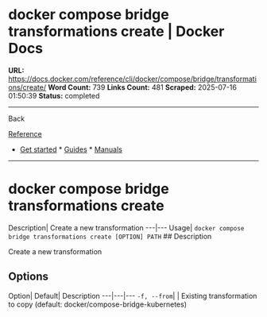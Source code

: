 # docker compose bridge transformations create | Docker Docs

**URL:** https://docs.docker.com/reference/cli/docker/compose/bridge/transformations/create/
**Word Count:** 739
**Links Count:** 481
**Scraped:** 2025-07-16 01:50:39
**Status:** completed

---

Back

[Reference](https://docs.docker.com/reference/)

  * [Get started](https://docs.docker.com/get-started/)   * [Guides](https://docs.docker.com/guides/)   * [Manuals](https://docs.docker.com/manuals/)

* * *

# docker compose bridge transformations create

Description| Create a new transformation   ---|---   Usage| `docker compose bridge transformations create [OPTION] PATH`      ## Description

Create a new transformation

## Options

Option| Default| Description   ---|---|---   `-f, --from`| | Existing transformation to copy \(default: docker/compose-bridge-kubernetes\)